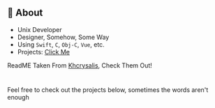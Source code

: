 ## 🌱 About
* Unix Developer
* Designer, Somehow, Some Way
* Using `Swift`, `C`, `Obj-C`, `Vue`, etc.
* Projects: [Click Me](https://github.com/yams-bit?tab=repositories)


ReadME Taken From [Khcrysalis](https://github.com/khcrysalis), Check Them Out!
#

Feel free to check out the projects below, sometimes the words aren't enough

<!--
**unix/unix** is a ✨ _special_ ✨ repository because its `README.md` (this file) appears on your GitHub profile.

Here are some ideas to get you started:

- 🔭 I’m currently working on ...
- 🌱 I’m currently learning ...
- 👯 I’m looking to collaborate on ...
- 🤔 I’m looking for help with ...
- 💬 Ask me about ...
- 📫 How to reach me: ...
- 😄 Pronouns: ...
- ⚡ Fun fact: ...
-->
